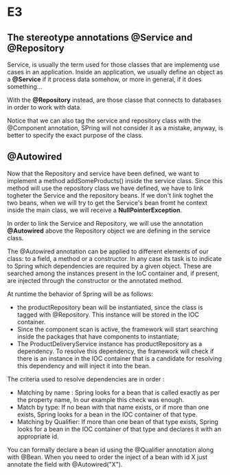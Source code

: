 # E3

## The stereotype annotations @Service and @Repository

Service, is usually the term used for those classes that are implementg use cases in an application.
Inside an application, we usually define an object as a **@Service** if it process data somehow, or more in general, if
it does something...

With the **@Repository** instead, are those classe that connects to databases in order to work with data.

Notice that we can also tag the service and repository class with the @Component annotation, SPring will not consider it 
as a mistake, anyway, is better to specify the exact purpose of the class. 


## @Autowired

Now that the Repository and service have been defined, we want to implement a method addSomeProducts() inside the service class.
Since this method will use the repository class we have defined, we have to link togheter the Service and the repository beans.
If we don't link toghet the two beans, when we will try to get the Service's bean fromt he context inside the main class, we 
will receive a **NullPointerException**.

In order to link the Service and Repository, we will use the annotation **@Autowired** above the Repository object we are defining
in the service class.

The @Autowired annotation can be applied to different elements of our class: to a field, a method or a constructor.
In any case its task is to indicate to Spring which dependencies are required by a given object. These are searched among the instances 
present in the IoC container and, if present, are injected through the constructor or the annotated method.

At runtime the behavior of Spring will be as follows:

- the productRepository bean will be instantiated, since the class is tagged with @Repository. This instance will be stored in the IOC container. 
- Since the component scan is active, the framework will start searching inside the packages that have components to instantiate; 
- The ProductDeliveryService instance has productRepository as a dependency. To resolve this dependency, the framework will check if there is 
  an instance in the IOC container that is a candidate for resolving this dependency and will inject it into the bean. 

The criteria used to resolve dependencies are in order : 

- Matching by name : Spring looks for a bean that is called exactly as per the property name, In our example this check was enough.
- Match by type: If no bean with that name exists, or if more than one exists, Spring looks for a bean in the IOC container of that type.
- Matching by Qualifier: If more than one bean of that type exists, Spring looks for a bean in the IOC container of that type and declares it with an appropriate id. 

You can formally declare a bean id using the @Qualifier annotation along with @Bean. 
When you need to order the inject of a bean with id X just annotate the field with @Autowired("X").
